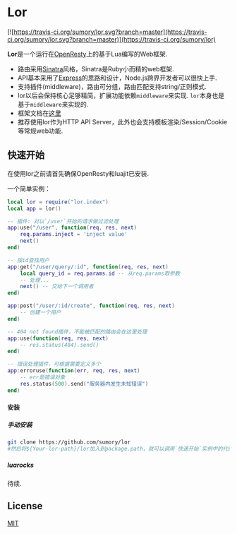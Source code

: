 # Lor

[![https://travis-ci.org/sumory/lor.svg?branch=master](https://travis-ci.org/sumory/lor.svg?branch=master)](https://travis-ci.org/sumory/lor)

**Lor**是一个运行在[OpenResty](http://openresty.org)上的基于Lua编写的Web框架. 

- 路由采用[Sinatra](http://www.sinatrarb.com/)风格，Sinatra是Ruby小而精的web框架.
- API基本采用了[Express](http://expressjs.com)的思路和设计，Node.js跨界开发者可以很快上手.
- 支持插件(middleware)，路由可分组，路由匹配支持string/正则模式.
- lor以后会保持核心足够精简，扩展功能依赖`middleware`来实现. `lor`本身也是基于`middleware`来实现的.
- 框架文档在[这里](http://lor.sumory.com)
- 推荐使用lor作为HTTP API Server，此外也会支持模板渲染/Session/Cookie等常规web功能.

## 快速开始

在使用lor之前请首先确保OpenResty和luajit已安装.

一个简单实例：

```lua
local lor = require("lor.index")
local app = lor()

-- 插件: 对以`/user`开始的请求做过滤处理
app:use("/user", function(req, res, next)
    req.params.inject = 'inject value'
    next()
end)

-- 按id查找用户
app:get("/user/query/:id", function(req, res, next)
    local query_id = req.params.id -- 从req.params取参数
    -- 处理...
    next() -- 交给下一个调用者
end)

app:post("/user/:id/create", function(req, res, next)
    -- 创建一个用户
end)

-- 404 not found插件，不能被匹配的路由会在这里处理
app:use(function(req, res, next)
    -- res.status(404).send()
end)

-- 错误处理插件，可根据需要定义多个
app:erroruse(function(err, req, res, next)
    -- err是错误对象
    res.status(500).send("服务器内发生未知错误")
end)
```

#### 安装


##### 手动安装

```bash
git clone https://github.com/sumory/lor
#然后将${Your-lor-path}/lor加入到package.path，就可以调用`快速开始`实例中的代码
```
##### luarocks

待续.



## License

[MIT](./LICENSE)